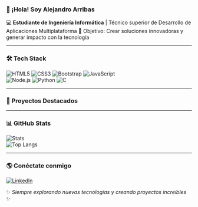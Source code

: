 ### 👋 ¡Hola! Soy Alejandro Arribas  

💻 **Estudiante de Ingeniería Informática** | Técnico superior de Desarrollo de Aplicaciones Multiplataforma
🎯 Objetivo: Crear soluciones innovadoras y generar impacto con la tecnología  

---

### 🛠 Tech Stack

![HTML5](https://img.shields.io/badge/HTML5-E34F26?style=for-the-badge&logo=html5&logoColor=white) 
![CSS3](https://img.shields.io/badge/CSS3-1572B6?style=for-the-badge&logo=css3&logoColor=white) 
![Bootstrap](https://img.shields.io/badge/Bootstrap-7952B3?style=for-the-badge&logo=bootstrap&logoColor=white) 
![JavaScript](https://img.shields.io/badge/JavaScript-F7DF1E?style=for-the-badge&logo=javascript&logoColor=black)  
![Node.js](https://img.shields.io/badge/Node.js-339933?style=for-the-badge&logo=nodedotjs&logoColor=white) 
![Python](https://img.shields.io/badge/Python-3776AB?style=for-the-badge&logo=python&logoColor=white) 
![C](https://img.shields.io/badge/C-00599C?style=for-the-badge&logo=c&logoColor=white)  

---

### 📌 Proyectos Destacados

---

### 📊 GitHub Stats

![Stats](https://github-readme-stats.vercel.app/api?username=tuusuario&show_icons=true&theme=dracula)  
![Top Langs](https://github-readme-stats.vercel.app/api/top-langs/?username=tuusuario&layout=compact&theme=dracula)  

---

### 🌎 Conéctate conmigo

[![LinkedIn](https://img.shields.io/badge/LinkedIn-0A66C2?style=for-the-badge&logo=linkedin&logoColor=white)](https://linkedin.com/in/alejandro-arribas-cantero-819882232)  

✨ _Siempre explorando nuevas tecnologías y creando proyectos increíbles_ ✨
